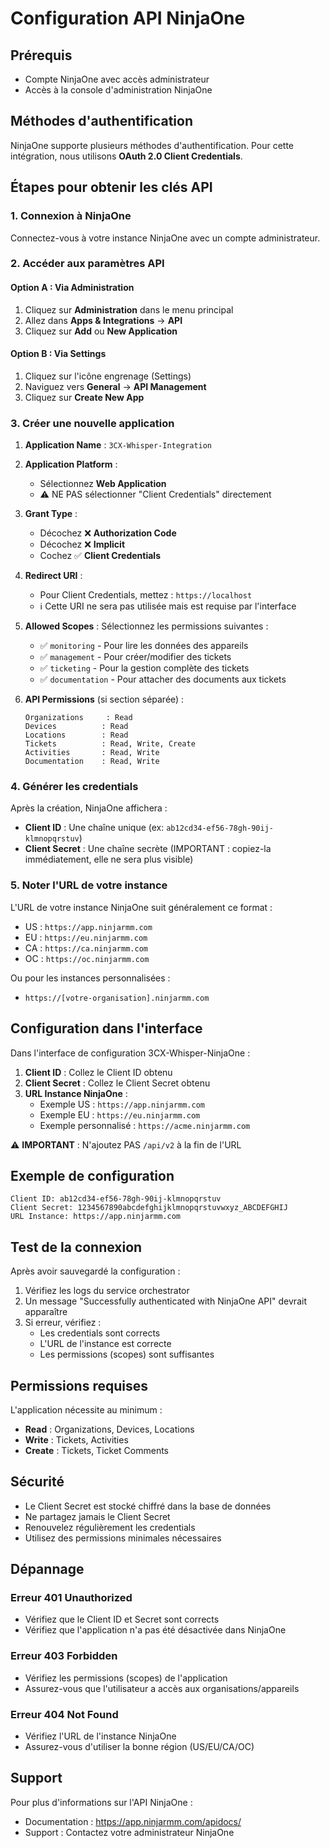 # Configuration API NinjaOne

## Prérequis
- Compte NinjaOne avec accès administrateur
- Accès à la console d'administration NinjaOne

## Méthodes d'authentification

NinjaOne supporte plusieurs méthodes d'authentification. Pour cette intégration, nous utilisons **OAuth 2.0 Client Credentials**.

## Étapes pour obtenir les clés API

### 1. Connexion à NinjaOne
Connectez-vous à votre instance NinjaOne avec un compte administrateur.

### 2. Accéder aux paramètres API

#### Option A : Via Administration
1. Cliquez sur **Administration** dans le menu principal
2. Allez dans **Apps & Integrations** → **API**
3. Cliquez sur **Add** ou **New Application**

#### Option B : Via Settings
1. Cliquez sur l'icône engrenage (Settings)
2. Naviguez vers **General** → **API Management**
3. Cliquez sur **Create New App**

### 3. Créer une nouvelle application

1. **Application Name** : `3CX-Whisper-Integration`

2. **Application Platform** : 
   - Sélectionnez **Web Application**
   - ⚠️ NE PAS sélectionner "Client Credentials" directement

3. **Grant Type** :
   - Décochez ❌ **Authorization Code**
   - Décochez ❌ **Implicit**
   - Cochez ✅ **Client Credentials**

4. **Redirect URI** : 
   - Pour Client Credentials, mettez : `https://localhost`
   - ℹ️ Cette URI ne sera pas utilisée mais est requise par l'interface

5. **Allowed Scopes** : Sélectionnez les permissions suivantes :
   - ✅ `monitoring` - Pour lire les données des appareils
   - ✅ `management` - Pour créer/modifier des tickets  
   - ✅ `ticketing` - Pour la gestion complète des tickets
   - ✅ `documentation` - Pour attacher des documents aux tickets

6. **API Permissions** (si section séparée) :
   ```
   Organizations     : Read
   Devices          : Read
   Locations        : Read
   Tickets          : Read, Write, Create
   Activities       : Read, Write
   Documentation    : Read, Write
   ```

### 4. Générer les credentials

Après la création, NinjaOne affichera :
- **Client ID** : Une chaîne unique (ex: `ab12cd34-ef56-78gh-90ij-klmnopqrstuv`)
- **Client Secret** : Une chaîne secrète (IMPORTANT : copiez-la immédiatement, elle ne sera plus visible)

### 5. Noter l'URL de votre instance

L'URL de votre instance NinjaOne suit généralement ce format :
- US : `https://app.ninjarmm.com`
- EU : `https://eu.ninjarmm.com`
- CA : `https://ca.ninjarmm.com`
- OC : `https://oc.ninjarmm.com`

Ou pour les instances personnalisées :
- `https://[votre-organisation].ninjarmm.com`

## Configuration dans l'interface

Dans l'interface de configuration 3CX-Whisper-NinjaOne :

1. **Client ID** : Collez le Client ID obtenu
2. **Client Secret** : Collez le Client Secret obtenu
3. **URL Instance NinjaOne** : 
   - Exemple US : `https://app.ninjarmm.com`
   - Exemple EU : `https://eu.ninjarmm.com`
   - Exemple personnalisé : `https://acme.ninjarmm.com`

⚠️ **IMPORTANT** : N'ajoutez PAS `/api/v2` à la fin de l'URL

## Exemple de configuration

```
Client ID: ab12cd34-ef56-78gh-90ij-klmnopqrstuv
Client Secret: 1234567890abcdefghijklmnopqrstuvwxyz_ABCDEFGHIJ
URL Instance: https://app.ninjarmm.com
```

## Test de la connexion

Après avoir sauvegardé la configuration :
1. Vérifiez les logs du service orchestrator
2. Un message "Successfully authenticated with NinjaOne API" devrait apparaître
3. Si erreur, vérifiez :
   - Les credentials sont corrects
   - L'URL de l'instance est correcte
   - Les permissions (scopes) sont suffisantes

## Permissions requises

L'application nécessite au minimum :
- **Read** : Organizations, Devices, Locations
- **Write** : Tickets, Activities
- **Create** : Tickets, Ticket Comments

## Sécurité

- Le Client Secret est stocké chiffré dans la base de données
- Ne partagez jamais le Client Secret
- Renouvelez régulièrement les credentials
- Utilisez des permissions minimales nécessaires

## Dépannage

### Erreur 401 Unauthorized
- Vérifiez que le Client ID et Secret sont corrects
- Vérifiez que l'application n'a pas été désactivée dans NinjaOne

### Erreur 403 Forbidden
- Vérifiez les permissions (scopes) de l'application
- Assurez-vous que l'utilisateur a accès aux organisations/appareils

### Erreur 404 Not Found
- Vérifiez l'URL de l'instance NinjaOne
- Assurez-vous d'utiliser la bonne région (US/EU/CA/OC)

## Support

Pour plus d'informations sur l'API NinjaOne :
- Documentation : https://app.ninjarmm.com/apidocs/
- Support : Contactez votre administrateur NinjaOne